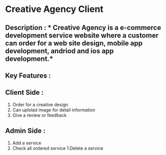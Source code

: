 
# Creative Agency Client

## Description : * Creative Agency is a e-commerce development service website where a customer can order for a web site design, mobile app development, andriod and ios app development.*

## Key Features :

## Client Side : 
1. Order for a creative design
1. Can uplolad image for detail information
1. Give a review or feedback

## Admin Side :
1. Add a service
1. Check all ordered service
1.Delete a service
